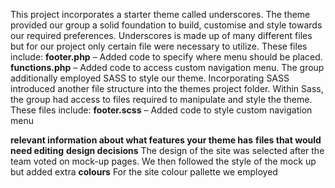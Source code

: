 This project incorporates a starter theme called underscores. The theme provided our group a solid foundation to build, customise and style towards our required preferences. Underscores is made up of many different files but for our project only certain file were necessary to utilize. These files include:
 **footer.php** – Added code to specify where menu should be placed.
 **functions.php** – Added code to access custom navigation menu.
The group additionally employed SASS to style our theme. Incorporating SASS introduced another file structure into the themes project folder. Within Sass, the group had access to files required to manipulate and style the theme. These files include:
**footer.scss** – Added code to style custom navigation menu
 
**relevant information about what features your theme has**
**files that would need editing**
**design decisions**
The design of the site was selected after the team voted on mock-up pages. We then followed the style of the mock up but added extra
**colours**
For the site colour pallette we employed 
